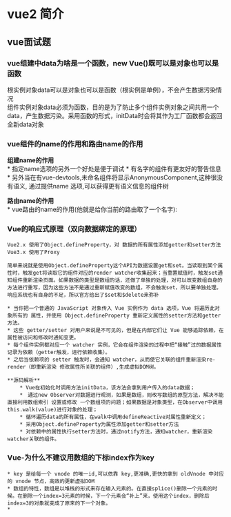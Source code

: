 # vue2 简介

## vue面试题
### vue组建中data为啥是一个函数，new Vue()既可以是对象也可以是函数  
根实例对象data可以是对象也可以是函数（根实例是单例），不会产生数据污染情况  
组件实例对象data必须为函数，目的是为了防止多个组件实例对象之间共用一个data，产生数据污染。采用函数的形式，initData时会将其作为工厂函数都会返回全新data对象
### vue组件的name的作用和路由name的作用  
**组建name的作用**  
    * 指定name选项的另外一个好处是便于调试
    * 有名字的组件有更友好的警告信息
    * 另外当在有vue-devtools,未命名组件将显示AnonymousComponent,这种很没有语义, 通过提供name 选项,可以获得更有语义信息的组件树

**路由name的作用**  
    * vue路由的name的作用(他就是给你当前的路由取了一个名字):

### Vue的响应式原理（双向数据绑定的原理）  
    Vue2.x 使用了Object.defineProperty，对 数据的所有属性添加getter和setter方法  
    Vue3.x 使用了Proxy  

    简单来说就是使用Object.defineProperty这个API为数据设置get和set。当读取到某个属性时，触发get将读取它的组件对应的render watcher收集起来；当重置赋值时，触发set通知组件重新渲染页面。如果数据的类型是数组的话，还做了单独的处理，对可以改变数组自身的方法进行重写，因为这些方法不是通过重新赋值改变的数组，不会触发set，所以要单独处理。响应系统也有自身的不足，所以官方给出了$set和$delete来弥补

    * 当你把一个普通的 JavaScript 对象传入 Vue 实例作为 data 选项，Vue 将遍历此对象所有的 属性，并使用 Object.defineProperty 重新定义属性的setter方法和getter方法。
    * 这些 getter/setter 对用户来说是不可见的，但是在内部它们让 Vue 能够追踪依赖，在属性被访问和修改时通知变更。
    * 每个组件实例都对应一个 watcher 实例，它会在组件渲染的过程中把“接触”过的数据属性记录为依赖（getter触发，进行依赖收集）。
    * 之后当依赖项的 setter 触发时，会通知 watcher，从而使它关联的组件重新渲染re-render（即重新渲染 修改属性所关联的组件）,生成虚拟DOM树。

    **源码解析**
        * Vue在初始化时调用方法initData，该方法会拿到用户传入的data数据；
        *　通过new Observer对数据进行观测，如果是数组，则改写数组的原型方法，解决不能直接利用数组索引 设置或修改 一个数组项的问题；如果数据是对象类型，在Observer中调用this.walk(value)进行对象的处理；
        * 循环遍历data的所有属性，在walk中调用defineReactive对属性重新定义；
        * 采用Object.defineProperty为属性添加getter和setter方法
        * 对依赖中的属性执行setter方法时，通过notify方法，通知watcher，重新渲染watcher关联的组件。

### Vue-为什么不建议用数组的下标index作为key
    * key 是给每一个 vnode 的唯一id,可以依靠 key,更准确,更快的拿到 oldVnode 中对应的 vnode 节点，高效的更新虚拟DOM  
    * 数组的特性，数组是以堆栈的形式来存在输入元素的。在直接splice()删除一个元素的时候。在删除一个index=3元素的时候，下一个元素会“补上”来，使用这个index，删除后index=3的对象就变成了原来的下一个对象。
    * 
